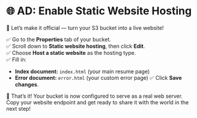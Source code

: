 # 🌐 AD: Enable Static Website Hosting

🎉 Let’s make it official — turn your S3 bucket into a live website!

✅ Go to the **Properties** tab of your bucket.  
✅ Scroll down to **Static website hosting**, then click **Edit**.  
✅ Choose **Host a static website** as the hosting type.  
✅ Fill in:
- **Index document:** `index.html` (your main resume page)
- **Error document:** `error.html` (your custom error page)
✅ Click **Save changes**.

🚀 That’s it! Your bucket is now configured to serve as a real web server.  
Copy your website endpoint and get ready to share it with the world in the next step!
